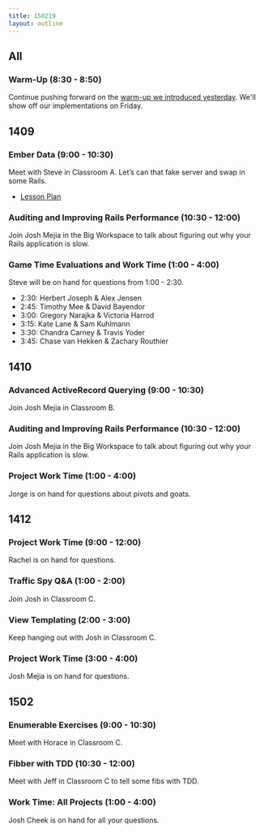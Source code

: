 ```yaml
---
title: 150219
layout: outline
---
```


## All

### Warm-Up (8:30 - 8:50)

Continue pushing forward on the [warm-up we introduced yesterday][wu]. We'll show off our implementations on Friday.

[wu]: http://www.reddit.com/r/dailyprogrammer/comments/2ug3hx/20150202_challenge_200_easy_floodfill/

## 1409

### Ember Data (9:00 - 10:30)

Meet with Steve in Classroom A. Let’s can that fake server and swap in some Rails.

* [Lesson Plan](https://github.com/turingschool/lesson_plans/blob/master/ruby_04-apis_and_scalability/ember_data.markdown)

### Auditing and Improving Rails Performance (10:30 - 12:00)

Join Josh Mejia in the Big Workspace to talk about figuring out why your Rails application is slow.

### Game Time Evaluations and Work Time (1:00 - 4:00)

Steve will be on hand for questions from 1:00 - 2:30.

* 2:30: Herbert Joseph & Alex Jensen
* 2:45: Timothy Mee & David Bayendor
* 3:00: Gregory Narajka & Victoria Harrod
* 3:15: Kate Lane & Sam Kuhlmann
* 3:30: Chandra Carney & Travis Yoder
* 3:45: Chase van Hekken & Zachary Routhier

## 1410

### Advanced ActiveRecord Querying (9:00 - 10:30)

Join Josh Mejia in Classroom B.

### Auditing and Improving Rails Performance (10:30 - 12:00)

Join Josh Mejia in the Big Workspace to talk about figuring out why your Rails application is slow.

### Project Work Time (1:00 - 4:00)

Jorge is on hand for questions about pivots and goats.

## 1412

### Project Work Time (9:00 - 12:00)

Rachel is on hand for questions.

### Traffic Spy Q&A (1:00 - 2:00)

Join Josh in Classroom C.

### View Templating (2:00 - 3:00)

Keep hanging out with Josh in Classroom C.

### Project Work Time (3:00 - 4:00)

Josh Mejia is on hand for questions.

## 1502

### Enumerable Exercises (9:00 - 10:30)

Meet with Horace in Classroom C.

### Fibber with TDD (10:30 - 12:00)

Meet with Jeff in Classroom C to tell some fibs with TDD.

### Work Time: All Projects (1:00 - 4:00)

Josh Cheek is on hand for all your questions.

